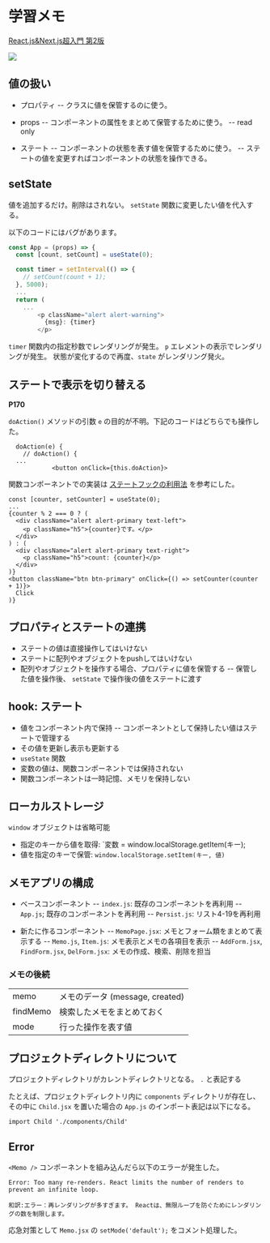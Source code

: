 # 学習メモ

[React.js&Next.js超入門 第2版](https://www.shuwasystem.co.jp/book/9784798063980.html)

![](https://www.shuwasystem.co.jp//images/book/561628.jpg)

## 値の扱い

- プロパティ
-- クラスに値を保管するのに使う。

- props
-- コンポーネントの属性をまとめて保管するために使う。
-- read only

- ステート
-- コンポーネントの状態を表す値を保管するために使う。
-- ステートの値を変更すればコンポーネントの状態を操作できる。

## setState

値を追加するだけ。削除はされない。 `setState` 関数に変更したい値を代入する。

以下のコードにはバグがあります。

```javascript
const App = (props) => {
  const [count, setCount] = useState(0);

  const timer = setInterval(() => {
    // setCount(count + 1);
  }, 5000);
  ...
  return (
    ...
        <p className="alert alert-warning">
          {msg}: {timer}
        </p>
```

`timer` 関数内の指定秒数でレンダリングが発生。
`p` エレメントの表示でレンダリングが発生。
状態が変化するので再度、`state` がレンダリング発火。

## ステートで表示を切り替える

**P170**

`doAction()` メソッドの引数 `e` の目的が不明。下記のコードはどちらでも操作した。

```
  doAction(e) {
    // doAction() {
  ...
            <button onClick={this.doAction}>
```

関数コンポーネントでの実装は [ステートフックの利用法](https://ja.reactjs.org/docs/hooks-state.html) を参考にした。

```
const [counter, setCounter] = useState(0);
...
{counter % 2 === 0 ? (
  <div className="alert alert-primary text-left">
    <p className="h5">{counter}です。</p>
  </div>
) : (
  <div className="alert alert-primary text-right">
    <p className="h5">count: {counter}</p>
  </div>
)}
<button className="btn btn-primary" onClick={() => setCounter(counter + 1)}>
  Click
)}
```

## プロパティとステートの連携

- ステートの値は直接操作してはいけない
- ステートに配列やオブジェクトをpushしてはいけない
- 配列やオブジェクトを操作する場合、プロパティに値を保管する
-- 保管した値を操作後、 `setState` で操作後の値をステートに渡す

## hook: ステート

- 値をコンポーネント内で保持
-- コンポーネントとして保持したい値はステートで管理する
- その値を更新し表示も更新する
- `useState` 関数
- 変数の値は、関数コンポーネントでは保持されない
- 関数コンポーネントは一時記憶、メモリを保持しない

## ローカルストレージ

`window` オブジェクトは省略可能

- 指定のキーから値を取得: `変数 = window.localStorage.getItem(キー);
- 値を指定のキーで保管: `window.localStorage.setItem(キー, 値)`

## メモアプリの構成

- ベースコンポーネント
-- `index.js`: 既存のコンポーネントを再利用
-- `App.js`; 既存のコンポーネントを再利用
-- `Persist.js`: リスト4-19を再利用

- 新たに作るコンポーネント
-- `MemoPage.jsx`: メモとフォーム類をまとめて表示する
-- `Memo.js`, `Item.js`: メモ表示とメモの各項目を表示
-- `AddForm.jsx`, `FindForm.jsx`, `DelForm.jsx`: メモの作成、検索、削除を担当

### メモの後続

|||
|---|---|
|memo|メモのデータ (message, created)|
|findMemo|検索したメモをまとめておく|
|mode|行った操作を表す値|

## プロジェクトディレクトリについて

プロジェクトディレクトリがカレントディレクトリとなる。 `.` と表記する

たとえば、プロジェクトディレクトリ内に `components` ディレクトリが存在し、その中に `Child.jsx` を置いた場合の `App.js` のインポート表記は以下になる。

```
import Child './components/Child'
```

## Error

`<Memo />` コンポーネントを組み込んだら以下のエラーが発生した。

```
Error: Too many re-renders. React limits the number of renders to prevent an infinite loop.

和訳:エラー：再レンダリングが多すぎます。 Reactは、無限ループを防ぐためにレンダリングの数を制限します。
```

応急対策として `Memo.jsx` の `setMode('default');` をコメント処理した。
